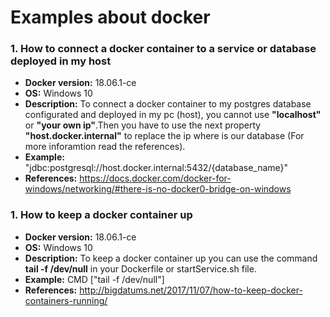 # Examples about docker

### 1. How to connect a docker container to a service or database deployed in my host

  * **Docker version:** 18.06.1-ce
  * **OS:** Windows 10
  * **Description:** To connect a docker container to my postgres database configurated and deployed in my pc (host), you cannot use 
  **"localhost"** or **"your own ip"**.Then you have to use the next property **"host.docker.internal"** to replace the ip where is our database (For more inforamtion read the references).
  * **Example:** "jdbc:postgresql://host.docker.internal:5432/{database_name}"
  * **References:** https://docs.docker.com/docker-for-windows/networking/#there-is-no-docker0-bridge-on-windows
  
  ### 1. How to keep a docker container up

  * **Docker version:** 18.06.1-ce
  * **OS:** Windows 10
  * **Description:** To keep a docker container up you can use the command **tail -f /dev/null** in your Dockerfile or startService.sh file.
  * **Example:** CMD ["tail -f /dev/null"]
  * **References:** http://bigdatums.net/2017/11/07/how-to-keep-docker-containers-running/

